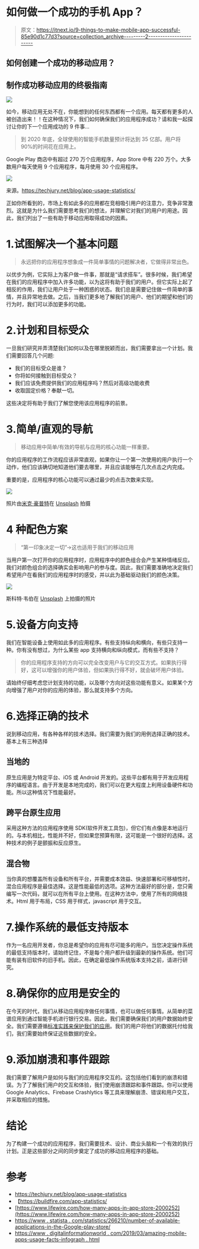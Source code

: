 # 如何做一个成功的手机 App？

> 原文：<https://itnext.io/9-things-to-make-mobile-app-successful-85e90d1c77d3?source=collection_archive---------2----------------------->

## 如何创建一个成功的移动应用？

## 制作成功移动应用的终极指南

![](img/99c6d129e99c67012b785a3fbb3cf9ce.png)

如今，移动应用无处不在，你能想到的任何东西都有一个应用。每天都有更多的人被创造出来！！在这种情况下，我们如何确保我们的应用程序成功？请和我一起探讨让你的下一个应用成功的 9 件事…

> 到 2020 年底，全球使用的智能手机数量预计将达到 35 亿部。用户将 90%的时间花在应用上。

Google Play 商店中有超过 270 万个应用程序，App Store 中有 220 万个。大多数用户每天使用 9 个应用程序，每月使用 30 个应用程序。

![](img/b739483c4d70840b1b8b56f7ceb51ab0.png)

来源。https://techjury.net/blog/app-usage-statistics/

正如你所看到的，市场上有如此多的应用都在竞相吸引用户的注意力，竞争非常激烈。这就是为什么我们需要思考我们的想法，并理解它对我们的用户的用途。因此，我们列出了一些有助于移动应用取得成功的因素。

# 1.试图解决一个基本问题

> 永远把你的应用程序想象成一件简单事情的问题解决者，它做得非常出色。

以优步为例，它实际上为客户做一件事，那就是“请求搭车”。很多时候，我们希望在我们的应用程序中加入许多功能，以为这将有助于我们的用户。但它实际上起了相反的作用，我们让用户处于一种困惑的状态。我们总是需要记住做一件简单的事情，并且异常地去做。之后，当我们更多地了解我们的用户、他们的期望和他们的行为时，我们可以添加更多的功能。

# 2.计划和目标受众

一旦我们研究并弄清楚我们如何以及在哪里脱颖而出，我们需要拿出一个计划。我们需要回答几个问题:

*   我们的目标受众是谁？
*   你将如何接触到目标受众？
*   我们应该免费提供我们的应用程序吗？然后对高级功能收费
*   收取固定价格？奉献一切。

这些决定将有助于我们了解您使用该应用程序的前景。

# 3.简单/直观的导航

> 移动应用中简单/有效的导航与应用的核心功能一样重要。

你的应用程序的工作流程应该非常直观，如果你让一个第一次使用的用户执行一个动作，他们应该确切地知道他们要去哪里，并且应该能够在几次点击之内完成。

重要的是，应用程序的核心功能可以通过最少的点击次数来实现。

![](img/71ee43c60f6e136fa05017b77f3756f0.png)

照片由[米克·豪普特](https://unsplash.com/@rocinante_11?utm_source=medium&utm_medium=referral)在 [Unsplash](https://unsplash.com?utm_source=medium&utm_medium=referral) 拍摄

# 4 种配色方案

> “第一印象决定一切”→这也适用于我们的移动应用

当用户第一次打开你的应用程序时，应用程序中的颜色组合会产生某种情绪反应。我们对颜色组合的选择确实会影响用户的参与度。因此，我们需要准确地决定我们希望用户在看我们的应用程序时的感受，并以此为基础驱动我们的颜色决策。

![](img/14219a40145d2b0bb8caf5814755ef5f.png)

斯科特·韦伯在 [Unsplash](https://unsplash.com?utm_source=medium&utm_medium=referral) 上拍摄的照片

# 5.设备方向支持

我们在智能设备上使用如此多的应用程序。有些支持纵向和横向，有些只支持一种。你有没有想过，为什么某些 app 支持横向和纵向模式，而有些不支持？

> 你的应用程序支持的方向可以完全改变用户与它的交互方式。如果执行得好，这可以增强你的用户体验，但如果执行得不好，就会破坏用户体验。

请始终仔细考虑您计划支持的功能，以及哪个方向对这些功能有意义。如果某个方向增强了用户对你的应用的体验，那么就支持多个方向。

# 6.选择正确的技术

说到移动应用，有各种各样的技术选择。我们需要为我们的用例选择正确的技术。基本上有三种选择

## 当地的

原生应用是为特定平台、iOS 或 Android 开发的。这些平台都有用于开发应用程序的编程语言。由于开发是本地完成的，我们可以在更大程度上利用设备硬件和功能。所以这种情况下性能最好。

## 跨平台原生应用

采用这种方法的应用程序使用 SDK(软件开发工具包)，但它们有点像是本地运行的。与本机相比，性能并不好，但如果您预算有限，这可能是一个很好的选择。这种技术的例子是颤振和反应原生。

## 混合物

当你真的想覆盖所有设备和所有平台，并需要成本效益、快速部署和可移植性时，混合应用程序是最佳选择。这是性能最低的选项。这种方法最好的部分是，您只需编写一次代码，就可以在所有平台上使用。在这种方法中，使用了所有的网络技术。Html 用于布局，CSS 用于样式，javascript 用于交互。

# 7.操作系统的最低支持版本

作为一名应用开发者，你总是希望你的应用有尽可能多的用户。当您决定操作系统的最低支持版本时，请始终记住，不是每个用户都升级到最新的操作系统。他们可能有装有旧软件的旧手机。因此，在确定最低操作系统版本支持之前，请进行研究。

# 8.确保你的应用是安全的

在今天的时代，我们从移动应用程序做任何事情，也可以做任何事情。从简单的菜谱应用到通过智能手机进行银行交易。因此，我们需要确保我们的用户数据始终安全。我们需要遵循[标准实践来保护我们的应用](https://www.shashankthakur.dev/2020/09/how-to-make-ios-app-secure.html)。我们的用户将他们的数据托付给我们，我们需要始终保证这些数据的安全。

# 9.添加崩溃和事件跟踪

我们需要了解用户是如何与我们的应用程序交互的。这包括他们看到的崩溃和错误。为了了解我们用户的交互和体验，我们使用崩溃跟踪和事件跟踪。你可以使用 Google Analytics、Firebase Crashlytics 等工具来理解崩溃、错误和用户交互，并采取相应的措施。

# 结论

为了构建一个成功的应用程序，我们需要技术、设计、商业头脑和一个有效的执行计划。正是这些部分之间的同步奠定了成功的移动应用程序的基础。

# 参考

*   https://techjury.net/blog/app-usage-statistics
*   【https://buildfire.com/app-statistics/ 
*   [https://www.lifewire.com/how-many-apps-in-app-store-2000252](https://www.lifewire.com/how-many-apps-in-app-store-2000252)
*   [https://www . statista . com/statistics/266210/number-of-available-applications-in-the-Google-play-store/](https://www.statista.com/statistics/266210/number-of-available-applications-in-the-google-play-store/)
*   [https://www . digitalinformationworld . com/2019/03/amazing-mobile-apps-usage-facts-infograph . html](https://www.digitalinformationworld.com/2019/03/amazing-mobile-apps-usage-facts-infographic.html)